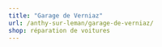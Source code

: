 ```yaml
---
title: "Garage de Verniaz"
url: /anthy-sur-leman/garage-de-verniaz/
shop: réparation de voitures
---
```

